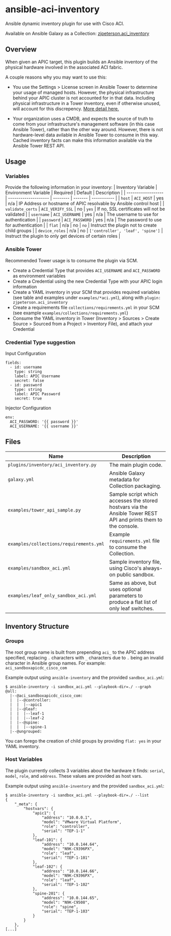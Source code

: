 # ansible-aci-inventory
Ansible dynamic inventory plugin for use with Cisco ACI.

Available on Ansible Galaxy as a Collection: [zjpeterson.aci_inventory](https://galaxy.ansible.com/zjpeterson/aci_inventory)

## Overview
When given an APIC target, this plugin builds an Ansible inventory of the physical hardware involved in the associated ACI fabric.

A couple reasons why you may want to use this:

- You use the Settings > License screen in Ansible Tower to determine your usage of managed hosts. However, the physical infrastructure behind your APIC cluster is not accounted for in that data. Including physical infrastructure in a Tower inventory, even if otherwise unused, will account for this discrepency. [More detail here.](https://access.redhat.com/articles/3331481)

- Your organization uses a CMDB, and expects the source of truth to come from your infrastructure's management software (in this case Ansible Tower), rather than the other way around. However, there is not hardware-level data avilable in Ansible Tower to consume in this way. Cached inventory facts can make this information available via the Ansible Tower REST API.

## Usage

### Variables

Provide the following information in your inventory:
| Inventory Variable | Environment Variable | Required | Default                           | Description                                                       |
| ------------------ | -------------------- | -------- | -------                           | -----------                                                       |
| `host`             | `ACI_HOST`           | yes      | n/a                               | IP Address or hostname of APIC resolvable by Ansible control host |
| `validate_certs`   | `ACI_VERIFY_SSL`     | no       | `yes`                             | If no, SSL certificates will not be validated                     |
| `username`         | `ACI_USERNAME`       | yes      | n/a                               | The username to use for authentication                            |
| `password`         | `ACI_PASSWORD`       | yes      | n/a                               | The password to use for authentication                            |
| `flat`             | n/a                  | no       | `no`                              | Instruct the plugin not to create child groups                    |
| `device_roles`     | n/a                  | no       | `['controller', 'leaf', 'spine']` | Instruct the plugin to only get devices of certain roles          |

### Ansible Tower

Recommended Tower usage is to consume the plugin via SCM.

- Create a Credential Type that provides `ACI_USERNAME` and `ACI_PASSWORD` as environment variables
- Create a Credential using the new Credential Type with your APIC login information
- Create a YAML inventory in your SCM that provides required variables (see table and examples under `examples/*aci.yml`), along with `plugin: zjpeterson.aci_inventory`
- Create a requirements file `collections/requirements.yml` in your SCM (see example `examples/collections/requirements.yml`)
- Consume the YAML inventory in Tower (Inventory > Sources > Create Source > Sourced from a Project > Inventory File), and attach your Credential

### Credential Type suggestion

Input Configuration
```
fields:
  - id: username
    type: string
    label: APIC Username
    secret: false
  - id: password
    type: string
    label: APIC Password
    secret: true
```

Injector Configuration
```
env:
  ACI_PASSWORD: '{{ password }}'
  ACI_USERNAME: '{{ username }}'
```

## Files
| Name                                    | Description |
| ----                                    | ----------- |
| `plugins/inventory/aci_inventory.py`    | The main plugin code. |
| `galaxy.yml`                            | Ansible Galaxy metadata for Collection packaging. |
| `examples/tower_api_sample.py`          | Sample script which accesses the stored hostvars via the Ansible Tower REST API and prints them to the console. |
| `examples/collections/requirements.yml` | Example `requirements.yml` file to consume the Collection. |
| `examples/sandbox_aci.yml`              | Sample inventory file, using Cisco's always-on public sandbox. |
| `examples/leaf_only_sandbox_aci.yml`    | Same as above, but uses optional parameters to produce a flat list of only leaf switches. |

## Inventory Structure

### Groups
The root group name is built from prepending `aci_` to the APIC address specified, replacing `.` characters with `_` characters due to `.` being an invalid character in Ansible group names. For example: `aci_sandboxapicdc_cisco_com`

Example output using `ansible-inventory` and the provided `sandbox_aci.yml`:
```
$ ansible-inventory -i sandbox_aci.yml --playbook-dir=./ --graph
@all:
  |--@aci_sandboxapicdc_cisco_com:
  |  |--@controller:
  |  |  |--apic1
  |  |--@leaf:
  |  |  |--leaf-1
  |  |  |--leaf-2
  |  |--@spine:
  |  |  |--spine-1
  |--@ungrouped:
```
You can forego the creation of child groups by providing `flat: yes` in your YAML inventory.

### Host Variables
The plugin currently collects 3 variables about the hardware it finds: `serial`, `model`, `role`, and `address`. These values are provided as host vars.

Example output using `ansible-inventory` and the provided `sandbox_aci.yml`:
```
$ ansible-inventory -i sandbox_aci.yml --playbook-dir=./ --list
{
    "_meta": {
        "hostvars": {
            "apic1": {
                "address": "10.0.0.1",
                "model": "VMware Virtual Platform",
                "role": "controller",
                "serial": "TEP-1-1"
            },
            "leaf-101": {
                "address": "10.0.144.64",
                "model": "N9K-C9396PX",
                "role": "leaf",
                "serial": "TEP-1-101"
            },
            "leaf-102": {
                "address": "10.0.144.66",
                "model": "N9K-C9396PX",
                "role": "leaf",
                "serial": "TEP-1-102"
            },
            "spine-201": {
                "address": "10.0.144.65",
                "model": "N9K-C9508",
                "role": "spine",
                "serial": "TEP-1-103"
            }
        }
    },
[...]
```

